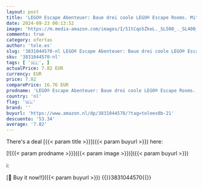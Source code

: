 ```yaml
---
layout: post
title: 'LEGO® Escape Abenteuer: Baue drei coole LEGO® Escape Rooms. Mit 49 LEGO® Elementen und Stickerbogen'
date: 2024-09-23 00:13:52
image: 'https://m.media-amazon.com/images/I/51tCqo5ZkeL._SL500_._SL400_.jpg'
comments: true
category: ofertas
author: 'tole.es'
slug: '3831044570-nl LEGO® Escape Abenteuer: Baue drei coole LEGO® Escape...'
sku: '3831044570-nl'
tags: [ '🇳🇱', ]
actualPrice: 7.82 EUR
currency: EUR
price: 7.82
comparePrice: 16.76 EUR
prodname: 'LEGO® Escape Abenteuer: Baue drei coole LEGO® Escape Rooms. Mit 49 LEGO® Elementen und Stickerbogen'
country: 'nl'
flag: '🇳🇱'
brand: ''
buyurl: 'https://www.amazon.nl/dp/3831044570/?tag=tolees0b-21'
descuento: '53.34'
average: '7.82'
---
```


There's a deal [{{< param title >}}]({{< param buyurl >}})  here:

[![{{< param prodname >}}]({{< param image >}})]({{< param buyurl >}})

ℹ️:


[🛒 Buy it now!!]({{< param buyurl >}})
{{<world>}}3831044570{{</world>}}

